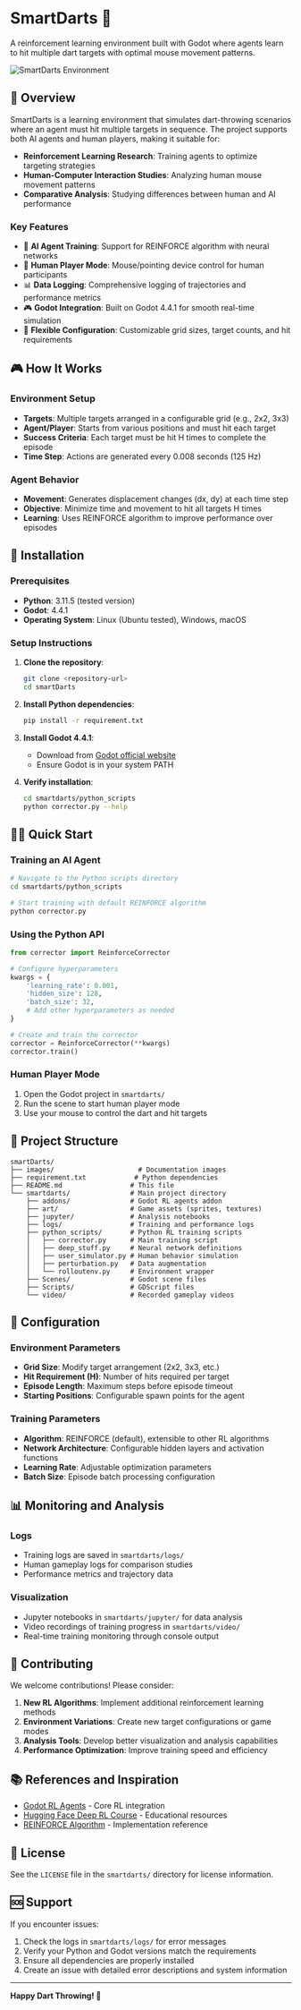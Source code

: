 # SmartDarts 🎯

A reinforcement learning environment built with Godot where agents learn to hit multiple dart targets with optimal mouse movement patterns.

![SmartDarts Environment](images/smartDartsScheme.svg)

## 🎯 Overview

SmartDarts is a learning environment that simulates dart-throwing scenarios where an agent must hit multiple targets in sequence. The project supports both AI agents and human players, making it suitable for:

- **Reinforcement Learning Research**: Training agents to optimize targeting strategies
- **Human-Computer Interaction Studies**: Analyzing human mouse movement patterns
- **Comparative Analysis**: Studying differences between human and AI performance

### Key Features

- 🤖 **AI Agent Training**: Support for REINFORCE algorithm with neural networks
- 👤 **Human Player Mode**: Mouse/pointing device control for human participants
- 📊 **Data Logging**: Comprehensive logging of trajectories and performance metrics
- 🎮 **Godot Integration**: Built on Godot 4.4.1 for smooth real-time simulation
- 🔄 **Flexible Configuration**: Customizable grid sizes, target counts, and hit requirements

## 🎮 How It Works

### Environment Setup
- **Targets**: Multiple targets arranged in a configurable grid (e.g., 2x2, 3x3)
- **Agent/Player**: Starts from various positions and must hit each target
- **Success Criteria**: Each target must be hit H times to complete the episode
- **Time Step**: Actions are generated every 0.008 seconds (125 Hz)

### Agent Behavior
- **Movement**: Generates displacement changes (dx, dy) at each time step
- **Objective**: Minimize time and movement to hit all targets H times
- **Learning**: Uses REINFORCE algorithm to improve performance over episodes

## 🚀 Installation

### Prerequisites
- **Python**: 3.11.5 (tested version)
- **Godot**: 4.4.1
- **Operating System**: Linux (Ubuntu tested), Windows, macOS

### Setup Instructions

1. **Clone the repository**:
   ```bash
   git clone <repository-url>
   cd smartDarts
   ```

2. **Install Python dependencies**:
   ```bash
   pip install -r requirement.txt
   ```

3. **Install Godot 4.4.1**:
   - Download from [Godot official website](https://godotengine.org/download)
   - Ensure Godot is in your system PATH

4. **Verify installation**:
   ```bash
   cd smartdarts/python_scripts
   python corrector.py --help
   ```

## 🏃‍♂️ Quick Start

### Training an AI Agent

```bash
# Navigate to the Python scripts directory
cd smartdarts/python_scripts

# Start training with default REINFORCE algorithm
python corrector.py
```

### Using the Python API

```python
from corrector import ReinforceCorrector

# Configure hyperparameters
kwargs = {
    'learning_rate': 0.001,
    'hidden_size': 128,
    'batch_size': 32,
    # Add other hyperparameters as needed
}

# Create and train the corrector
corrector = ReinforceCorrector(**kwargs)
corrector.train()
```

### Human Player Mode

1. Open the Godot project in `smartdarts/`
2. Run the scene to start human player mode
3. Use your mouse to control the dart and hit targets

## 📁 Project Structure

```
smartDarts/
├── images/                     # Documentation images
├── requirement.txt            # Python dependencies
├── README.md                 # This file
└── smartdarts/               # Main project directory
    ├── addons/               # Godot RL agents addon
    ├── art/                  # Game assets (sprites, textures)
    ├── jupyter/              # Analysis notebooks
    ├── logs/                 # Training and performance logs
    ├── python_scripts/       # Python RL training scripts
    │   ├── corrector.py      # Main training script
    │   ├── deep_stuff.py     # Neural network definitions
    │   ├── user_simulator.py # Human behavior simulation
    │   ├── perturbation.py   # Data augmentation
    │   └── rolloutenv.py     # Environment wrapper
    ├── Scenes/               # Godot scene files
    ├── Scripts/              # GDScript files
    └── video/                # Recorded gameplay videos
```

## 🔧 Configuration

### Environment Parameters
- **Grid Size**: Modify target arrangement (2x2, 3x3, etc.)
- **Hit Requirement (H)**: Number of hits required per target
- **Episode Length**: Maximum steps before episode timeout
- **Starting Positions**: Configurable spawn points for the agent

### Training Parameters
- **Algorithm**: REINFORCE (default), extensible to other RL algorithms
- **Network Architecture**: Configurable hidden layers and activation functions
- **Learning Rate**: Adjustable optimization parameters
- **Batch Size**: Episode batch processing configuration

## 📊 Monitoring and Analysis

### Logs
- Training logs are saved in `smartdarts/logs/`
- Human gameplay logs for comparison studies
- Performance metrics and trajectory data

### Visualization
- Jupyter notebooks in `smartdarts/jupyter/` for data analysis
- Video recordings of training progress in `smartdarts/video/`
- Real-time training monitoring through console output

## 🤝 Contributing

We welcome contributions! Please consider:

1. **New RL Algorithms**: Implement additional reinforcement learning methods
2. **Environment Variations**: Create new target configurations or game modes
3. **Analysis Tools**: Develop better visualization and analysis capabilities
4. **Performance Optimization**: Improve training speed and efficiency

## 📚 References and Inspiration

- [Godot RL Agents](https://github.com/edbeeching/godot_rl_agents) - Core RL integration
- [Hugging Face Deep RL Course](https://huggingface.co/learn/deep-rl-course/unitbonus3/godotrl) - Educational resources
- [REINFORCE Algorithm](https://paperswithcode.com/method/reinforce) - Implementation reference

## 📄 License

See the `LICENSE` file in the `smartdarts/` directory for license information.

## 🆘 Support

If you encounter issues:

1. Check the logs in `smartdarts/logs/` for error messages
2. Verify your Python and Godot versions match the requirements
3. Ensure all dependencies are properly installed
4. Create an issue with detailed error descriptions and system information

---

**Happy Dart Throwing! 🎯**
